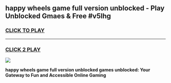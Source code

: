 
## happy wheels game full version unblocked - Play Unblocked Gmaes & Free #v5lhg
<h3>
<a href="https://premium.freeplayer.one?title=happy_wheels_game_full_version_unblocked&ref=01M">CLICK TO PLAY</a></h3>
<hr>

<h3>
<a href="https://premium.freeplayer.one?title=happy_wheels_game_full_version_unblocked&ref=01M">CLICK 2 PLAY</a>
  
</h3>

<a href="https://premium.freeplayer.one?title=happy_wheels_game_full_version_unblocked&ref=01M"><img src="https://clearcache.store/games.png"></a>


**happy wheels game full version unblocked games unblocked: Your Gateway to Fun and Accessible Online Gaming**
